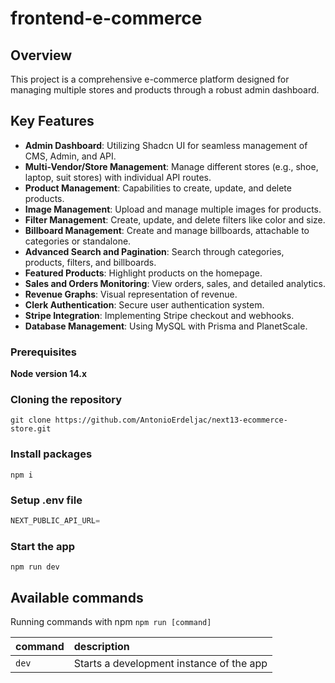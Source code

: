 # frontend-e-commerce

## Overview

This project is a comprehensive e-commerce platform designed for managing multiple stores and products through a robust admin dashboard.

## Key Features

- **Admin Dashboard**: Utilizing Shadcn UI for seamless management of CMS, Admin, and API.
- **Multi-Vendor/Store Management**: Manage different stores (e.g., shoe, laptop, suit stores) with individual API routes.
- **Product Management**: Capabilities to create, update, and delete products.
- **Image Management**: Upload and manage multiple images for products.
- **Filter Management**: Create, update, and delete filters like color and size.
- **Billboard Management**: Create and manage billboards, attachable to categories or standalone.
- **Advanced Search and Pagination**: Search through categories, products, filters, and billboards.
- **Featured Products**: Highlight products on the homepage.
- **Sales and Orders Monitoring**: View orders, sales, and detailed analytics.
- **Revenue Graphs**: Visual representation of revenue.
- **Clerk Authentication**: Secure user authentication system.
- **Stripe Integration**: Implementing Stripe checkout and webhooks.
- **Database Management**: Using MySQL with Prisma and PlanetScale.

### Prerequisites

**Node version 14.x**

### Cloning the repository

```shell
git clone https://github.com/AntonioErdeljac/next13-ecommerce-store.git
```

### Install packages

```shell
npm i
```

### Setup .env file


```js
NEXT_PUBLIC_API_URL=
```


### Start the app

```shell
npm run dev
```

## Available commands

Running commands with npm `npm run [command]`

| command         | description                              |
| :-------------- | :--------------------------------------- |
| `dev`           | Starts a development instance of the app |

